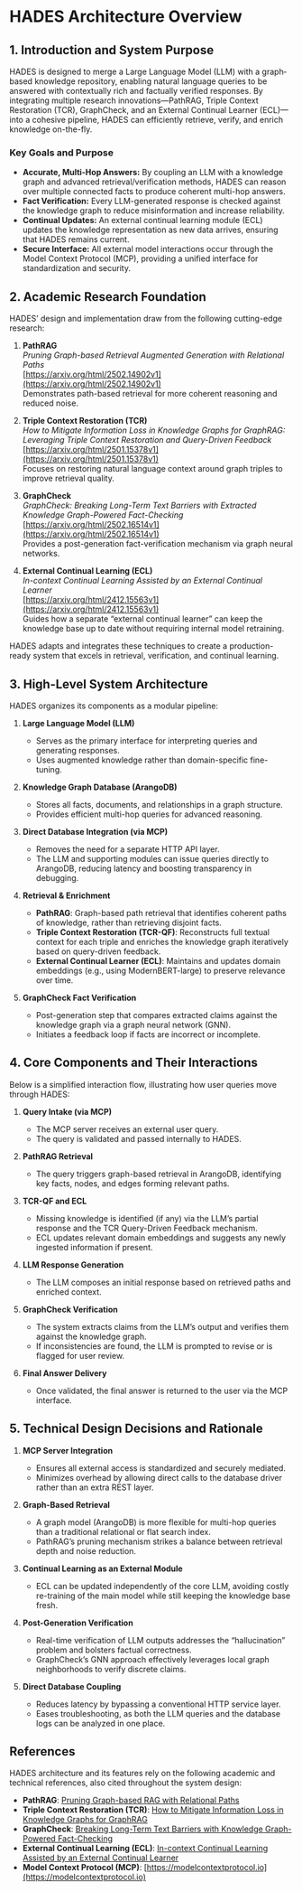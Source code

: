# HADES Architecture Overview

## 1. Introduction and System Purpose

HADES is designed to merge a Large Language Model (LLM) with a graph‐based knowledge repository, enabling natural language queries to be answered with contextually rich and factually verified responses. By integrating multiple research innovations—PathRAG, Triple Context Restoration (TCR), GraphCheck, and an External Continual Learner (ECL)—into a cohesive pipeline, HADES can efficiently retrieve, verify, and enrich knowledge on-the-fly.

### Key Goals and Purpose

- **Accurate, Multi-Hop Answers:** By coupling an LLM with a knowledge graph and advanced retrieval/verification methods, HADES can reason over multiple connected facts to produce coherent multi-hop answers.
- **Fact Verification:** Every LLM-generated response is checked against the knowledge graph to reduce misinformation and increase reliability.
- **Continual Updates:** An external continual learning module (ECL) updates the knowledge representation as new data arrives, ensuring that HADES remains current.
- **Secure Interface:** All external model interactions occur through the Model Context Protocol (MCP), providing a unified interface for standardization and security.

## 2. Academic Research Foundation

HADES’ design and implementation draw from the following cutting-edge research:

1. **PathRAG**  
   *Pruning Graph-based Retrieval Augmented Generation with Relational Paths*  
   [https://arxiv.org/html/2502.14902v1](https://arxiv.org/html/2502.14902v1)  
   Demonstrates path-based retrieval for more coherent reasoning and reduced noise.

2. **Triple Context Restoration (TCR)**  
   *How to Mitigate Information Loss in Knowledge Graphs for GraphRAG: Leveraging Triple Context Restoration and Query-Driven Feedback*  
   [https://arxiv.org/html/2501.15378v1](https://arxiv.org/html/2501.15378v1)  
   Focuses on restoring natural language context around graph triples to improve retrieval quality.

3. **GraphCheck**  
   *GraphCheck: Breaking Long-Term Text Barriers with Extracted Knowledge Graph-Powered Fact-Checking*  
   [https://arxiv.org/html/2502.16514v1](https://arxiv.org/html/2502.16514v1)  
   Provides a post-generation fact-verification mechanism via graph neural networks.

4. **External Continual Learning (ECL)**  
   *In-context Continual Learning Assisted by an External Continual Learner*  
   [https://arxiv.org/html/2412.15563v1](https://arxiv.org/html/2412.15563v1)  
   Guides how a separate “external continual learner” can keep the knowledge base up to date without requiring internal model retraining.

HADES adapts and integrates these techniques to create a production-ready system that excels in retrieval, verification, and continual learning.

## 3. High-Level System Architecture

HADES organizes its components as a modular pipeline:

1. **Large Language Model (LLM)**  
   - Serves as the primary interface for interpreting queries and generating responses.
   - Uses augmented knowledge rather than domain-specific fine-tuning.

2. **Knowledge Graph Database (ArangoDB)**  
   - Stores all facts, documents, and relationships in a graph structure.
   - Provides efficient multi-hop queries for advanced reasoning.

3. **Direct Database Integration (via MCP)**  
   - Removes the need for a separate HTTP API layer.
   - The LLM and supporting modules can issue queries directly to ArangoDB, reducing latency and boosting transparency in debugging.

4. **Retrieval & Enrichment**  
   - **PathRAG**: Graph-based path retrieval that identifies coherent paths of knowledge, rather than retrieving disjoint facts.  
   - **Triple Context Restoration (TCR-QF)**: Reconstructs full textual context for each triple and enriches the knowledge graph iteratively based on query-driven feedback.
   - **External Continual Learner (ECL)**: Maintains and updates domain embeddings (e.g., using ModernBERT-large) to preserve relevance over time.

5. **GraphCheck Fact Verification**  
   - Post-generation step that compares extracted claims against the knowledge graph via a graph neural network (GNN).
   - Initiates a feedback loop if facts are incorrect or incomplete.

## 4. Core Components and Their Interactions

Below is a simplified interaction flow, illustrating how user queries move through HADES:

1. **Query Intake (via MCP)**  
   - The MCP server receives an external user query.
   - The query is validated and passed internally to HADES.

2. **PathRAG Retrieval**  
   - The query triggers graph-based retrieval in ArangoDB, identifying key facts, nodes, and edges forming relevant paths.

3. **TCR-QF and ECL**  
   - Missing knowledge is identified (if any) via the LLM’s partial response and the TCR Query-Driven Feedback mechanism.
   - ECL updates relevant domain embeddings and suggests any newly ingested information if present.

4. **LLM Response Generation**  
   - The LLM composes an initial response based on retrieved paths and enriched context.

5. **GraphCheck Verification**  
   - The system extracts claims from the LLM’s output and verifies them against the knowledge graph.
   - If inconsistencies are found, the LLM is prompted to revise or is flagged for user review.

6. **Final Answer Delivery**  
   - Once validated, the final answer is returned to the user via the MCP interface.

## 5. Technical Design Decisions and Rationale

1. **MCP Server Integration**  
   - Ensures all external access is standardized and securely mediated.
   - Minimizes overhead by allowing direct calls to the database driver rather than an extra REST layer.

2. **Graph-Based Retrieval**  
   - A graph model (ArangoDB) is more flexible for multi-hop queries than a traditional relational or flat search index.
   - PathRAG’s pruning mechanism strikes a balance between retrieval depth and noise reduction.

3. **Continual Learning as an External Module**  
   - ECL can be updated independently of the core LLM, avoiding costly re-training of the main model while still keeping the knowledge base fresh.

4. **Post-Generation Verification**  
   - Real-time verification of LLM outputs addresses the “hallucination” problem and bolsters factual correctness.
   - GraphCheck’s GNN approach effectively leverages local graph neighborhoods to verify discrete claims.

5. **Direct Database Coupling**  
   - Reduces latency by bypassing a conventional HTTP service layer.
   - Eases troubleshooting, as both the LLM queries and the database logs can be analyzed in one place.

## References

HADES architecture and its features rely on the following academic and technical references, also cited throughout the system design:

- **PathRAG**: [Pruning Graph-based RAG with Relational Paths](https://arxiv.org/html/2502.14902v1)  
- **Triple Context Restoration (TCR)**: [How to Mitigate Information Loss in Knowledge Graphs for GraphRAG](https://arxiv.org/html/2501.15378v1)  
- **GraphCheck**: [Breaking Long-Term Text Barriers with Knowledge Graph-Powered Fact-Checking](https://arxiv.org/html/2502.16514v1)  
- **External Continual Learning (ECL)**: [In-context Continual Learning Assisted by an External Continual Learner](https://arxiv.org/html/2412.15563v1)  
- **Model Context Protocol (MCP)**: [https://modelcontextprotocol.io](https://modelcontextprotocol.io)